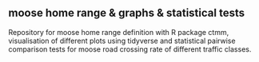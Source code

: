 ## moose home range & graphs & statistical tests
Repository for moose home range definition with R package ctmm, visualisation of different plots using tidyverse and statistical pairwise comparison tests for moose road crossing rate of different traffic classes.

